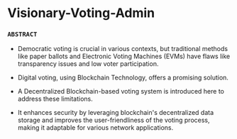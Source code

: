 # Visionary-Voting-Admin

### `ABSTRACT`
- Democratic voting is crucial in various contexts, but traditional methods like paper ballots and Electronic Voting Machines (EVMs) have flaws like transparency issues and low voter participation. 

- Digital voting, using Blockchain Technology, offers a promising solution. 

- A Decentralized Blockchain-based voting system is introduced here to address these limitations. 

- It enhances security by leveraging blockchain's decentralized data storage and improves the user-friendliness of the voting process, making it adaptable for various network applications.

